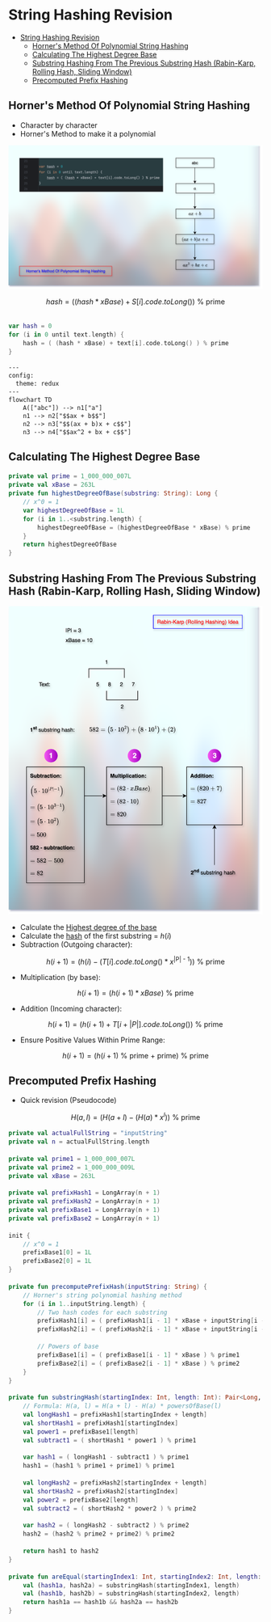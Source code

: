# String Hashing Revision

<!-- TOC -->
* [String Hashing Revision](#string-hashing-revision)
  * [Horner's Method Of Polynomial String Hashing](#horners-method-of-polynomial-string-hashing)
  * [Calculating The Highest Degree Base](#calculating-the-highest-degree-base)
  * [Substring Hashing From The Previous Substring Hash (Rabin-Karp, Rolling Hash, Sliding Window)](#substring-hashing-from-the-previous-substring-hash-rabin-karp-rolling-hash-sliding-window)
  * [Precomputed Prefix Hashing](#precomputed-prefix-hashing)
<!-- TOC -->

## Horner's Method Of Polynomial String Hashing

* Character by character
* Horner's Method to make it a polynomial

![120hornersStringPolynomialHashing.png](../../../../../assets/images/dataStructures/uc/module04HashTables/120hornersStringPolynomialHashing.png)

$$
hash = \left( (hash * xBase) + S[i].code.toLong() \right) \text{ % prime}
$$

```kotlin

var hash = 0
for (i in 0 until text.length) {
    hash = ( (hash * xBase) + text[i].code.toLong() ) % prime
}

```

```mermaid
---
config:
  theme: redux
---
flowchart TD
    A(["abc"]) --> n1["a"]
    n1 --> n2["$$ax + b$$"]
    n2 --> n3["$$(ax + b)x + c$$"]
    n3 --> n4["$$ax^2 + bx + c$$"]
```

## Calculating The Highest Degree Base

```kotlin
private val prime = 1_000_000_007L
private val xBase = 263L
private fun highestDegreeOfBase(substring: String): Long {
    // x^0 = 1
    var highestDegreeOfBase = 1L
    for (i in 1..<substring.length) {
        highestDegreeOfBase = (highestDegreeOfBase * xBase) % prime 
    }
    return highestDegreeOfBase
} 
```

## Substring Hashing From The Previous Substring Hash (Rabin-Karp, Rolling Hash, Sliding Window)

![130rabinKarpIdeaExample.png](../../../../../assets/images/dataStructures/uc/module04HashTables/130rabinKarpIdeaExample.png)

* Calculate the [Highest degree of the base](#calculating-the-highest-degree-base)
* Calculate the [hash](#string-hashing) of the first substring = $h(i)$
* Subtraction (Outgoing character):

$$
h(i + 1) = \left(h(i) - (T[i].code.toLong() * x^{\text{|P| - 1}}) \right) \text{ % prime}
$$

* Multiplication (by base):

$$
h(i + 1) = \left(h(i + 1) * xBase \right) \text{ % prime}
$$

* Addition (Incoming character):

$$
h(i + 1) = \left( h(i + 1) + T[i + |P|].code.toLong() \right) \text{ % prime}
$$

* Ensure Positive Values Within Prime Range:

$$
h(i + 1) = \left(h(i + 1) \text{ % prime + prime} \right) \text{ % prime} 
$$

## Precomputed Prefix Hashing

* Quick revision (Pseudocode)

$$
H(a, l) = \left( H(a + l) - ( H(a) * x^l ) \right) \text{ % prime}
$$

```kotlin
private val actualFullString = "inputString"
private val n = actualFullString.length

private val prime1 = 1_000_000_007L
private val prime2 = 1_000_000_009L
private val xBase = 263L

private val prefixHash1 = LongArray(n + 1)
private val prefixHash2 = LongArray(n + 1)
private val prefixBase1 = LongArray(n + 1)
private val prefixBase2 = LongArray(n + 1)

init {
    // x^0 = 1
    prefixBase1[0] = 1L
    prefixBase2[0] = 1L
}

private fun precomputePrefixHash(inputString: String) {
    // Horner's string polynomial hashing method
    for (i in 1..inputString.length) {
        // Two hash codes for each substring
        prefixHash1[i] = ( prefixHash1[i - 1] * xBase + inputString[i - 1].code.toLong() ) % prime1 
        prefixHash2[i] = ( prefixHash2[i - 1] * xBase + inputString[i - 1].code.toLong() ) % prime2
        
        // Powers of base
        prefixBase1[i] = ( prefixBase1[i - 1] * xBase ) % prime1
        prefixBase2[i] = ( prefixBase2[i - 1] * xBase ) % prime2
    }
}

private fun substringHash(startingIndex: Int, length: Int): Pair<Long, Long> {
    // Formula: H(a, l) = H(a + l) - H(a) * powersOfBase(l)
    val longHash1 = prefixHash1[startingIndex + length]
    val shortHash1 = prefixHash1[startingIndex]
    val power1 = prefixBase1[length]
    val subtract1 = ( shortHash1 * power1 ) % prime1
    
    var hash1 = ( longHash1 - subtract1 ) % prime1
    hash1 = (hash1 % prime1 + prime1) % prime1
    
    val longHash2 = prefixHash2[startingIndex + length]
    val shortHash2 = prefixHash2[startingIndex]
    val power2 = prefixBase2[length]
    val subtract2 = ( shortHash2 * power2 ) % prime2
    
    var hash2 = ( longHash2 - subtract2 ) % prime2
    hash2 = (hash2 % prime2 + prime2) % prime2
    
    return hash1 to hash2
}

private fun areEqual(startingIndex1: Int, startingIndex2: Int, length: Int): Boolean {
    val (hash1a, hash2a) = substringHash(startingIndex1, length)
    val (hash1b, hash2b) = substringHash(startingIndex2, length)
    return hash1a == hash1b && hash2a == hash2b
}
```